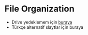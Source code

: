 # File Organization

- Drive yedeklemem için [buraya][File Organization - Drive]
- Türkçe alternatif slaytlar için buraya

[File Organization - Drive]: https://drive.google.com/open?id=1oABXVLh2ZqVBEw6QN7r11lFSmfCi98HN
[Türkçe File Organization Slayt]: http://w3.gazi.edu.tr/~akcayol/BM307.htm